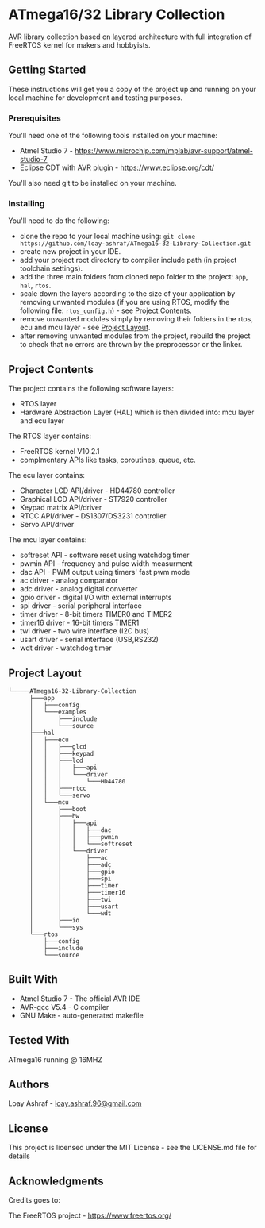 # ATmega16/32 Library Collection
AVR library collection based on layered architecture with full integration of FreeRTOS kernel for makers and hobbyists.

## Getting Started
These instructions will get you a copy of the project up and running on your local machine for development and testing purposes.

### Prerequisites
You'll need one of the following tools installed on your machine:
- Atmel Studio 7 - https://www.microchip.com/mplab/avr-support/atmel-studio-7
- Eclipse CDT with AVR plugin - https://www.eclipse.org/cdt/

You'll also need git to be installed on your machine.

### Installing
You'll need to do the following:
- clone the repo to your local machine using: `git clone https://github.com/loay-ashraf/ATmega16-32-Library-Collection.git`
- create new project in your IDE.
- add your project root directory to compiler include path (in project toolchain settings).
- add the three main folders from cloned repo folder to the project: `app`, `hal`, `rtos`. 
- scale down the layers according to the size of your application by removing unwanted modules (if you are using RTOS, modify the following file: `rtos_config.h`) - see [Project Contents](#projectcontents).
- remove unwanted modules simply by removing their folders in the rtos, ecu and mcu layer - see [Project Layout](#projectlayout).
- after removing unwanted modules from the project, rebuild the project to check that no errors are thrown by the preprocessor or the linker.

## <a name="projectcontents"></a>Project Contents
The project contains the following software layers:
- RTOS layer
- Hardware Abstraction Layer (HAL) which is then divided into: mcu layer and ecu layer

The RTOS layer contains:
- FreeRTOS kernel V10.2.1
- complmentary APIs like tasks, coroutines, queue, etc.

The ecu layer contains:
- Character LCD API/driver - HD44780 controller
- Graphical LCD API/driver - ST7920 controller
- Keypad matrix API/driver
- RTCC API/driver - DS1307/DS3231 controller
- Servo API/driver

The mcu layer contains:
- softreset API - software reset using watchdog timer
- pwmin API - frequency and pulse width measurment
- dac API - PWM output using timers' fast pwm mode
- ac driver - analog comparator
- adc driver - analog digital converter
- gpio driver - digital I/O with external interrupts
- spi driver - serial peripheral interface
- timer driver - 8-bit timers TIMER0 and TIMER2
- timer16 driver - 16-bit timers TIMER1
- twi driver - two wire interface (I2C bus)
- usart driver - serial interface (USB,RS232)
- wdt driver - watchdog timer

## <a name="projectlayout"></a>Project Layout
```
└─────ATmega16-32-Library-Collection
      ├───app
      │   ├───config
      │   └───examples
      │       ├───include
      │       └───source
      ├───hal
      │   ├───ecu
      │   │   ├───glcd
      │   │   ├───keypad
      │   │   ├───lcd
      │   │   │   ├───api
      │   │   │   └───driver
      │   │   │       └───HD44780
      │   │   ├───rtcc
      │   │   └───servo
      │   └───mcu
      │       ├───boot
      │       ├───hw
      │       │   ├───api
      │       │   │   ├───dac
      │       │   │   ├───pwmin
      │       │   │   └───softreset
      │       │   └───driver
      │       │       ├───ac
      │       │       ├───adc
      │       │       ├───gpio
      │       │       ├───spi
      │       │       ├───timer
      │       │       ├───timer16
      │       │       ├───twi
      │       │       ├───usart
      │       │       └───wdt
      │       ├───io
      │       └───sys
      └───rtos
          ├───config
          ├───include
          └───source

```
## Built With
- Atmel Studio 7 - The official AVR IDE
- AVR-gcc V5.4 - C compiler
- GNU Make - auto-generated makefile

## Tested With
ATmega16 running @ 16MHZ

## Authors
Loay Ashraf - <loay.ashraf.96@gmail.com>

## License
This project is licensed under the MIT License - see the LICENSE.md file for details

## Acknowledgments
Credits goes to: 

The FreeRTOS project - https://www.freertos.org/
